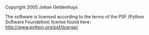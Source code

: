 Copyright 2005 Johan Geldenhuys

The software is licensed according to the terms of the PSF (Python Software Foundation) license found here: http://www.python.org/psf/license/